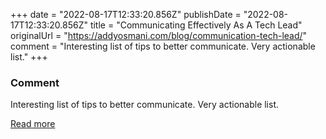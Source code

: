 +++
date = "2022-08-17T12:33:20.856Z"
publishDate = "2022-08-17T12:33:20.856Z"
title = "Communicating Effectively As A Tech Lead"
originalUrl = "https://addyosmani.com/blog/communication-tech-lead/"
comment = "Interesting list of tips to better communicate. Very actionable list."
+++

### Comment

Interesting list of tips to better communicate. Very actionable list.

[Read more](https://addyosmani.com/blog/communication-tech-lead/)
